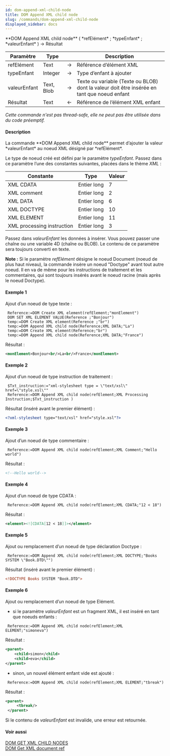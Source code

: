 ```yaml
---
id: dom-append-xml-child-node
title: DOM Append XML child node
slug: /commands/dom-append-xml-child-node
displayed_sidebar: docs
---
```


<!--REF #_command_.DOM Append XML child node.Syntax-->**DOM Append XML child node** ( *refElément* ; *typeEnfant* ; *valeurEnfant* ) -> Résultat<!-- END REF-->
<!--REF #_command_.DOM Append XML child node.Params-->
| Paramètre | Type |  | Description |
| --- | --- | --- | --- |
| refElément | Text | &#8594;  | Référence d’élément XML |
| typeEnfant | Integer | &#8594;  | Type d’enfant à ajouter |
| valeurEnfant | Text, Blob | &#8594;  | Texte ou variable (Texte ou BLOB) dont la valeur doit être insérée en tant que noeud enfant |
| Résultat | Text | &#8592; | Référence de l’élément XML enfant |

<!-- END REF-->

*Cette commande n'est pas thread-safe, elle ne peut pas être utilisée dans du code préemptif.*


#### Description 

<!--REF #_command_.DOM Append XML child node.Summary-->La commande **DOM Append XML child node** permet d’ajouter la valeur *valeurEnfant* au noeud XML désigné par *refElément*.<!-- END REF--> 

Le type de noeud créé est défini par le paramètre *typeEnfant*. Passez dans ce paramètre l’une des constantes suivantes, placées dans le thème *XML* :  

| Constante                  | Type        | Valeur |
| -------------------------- | ----------- | ------ |
| XML CDATA                  | Entier long | 7      |
| XML comment                | Entier long | 2      |
| XML DATA                   | Entier long | 6      |
| XML DOCTYPE                | Entier long | 10     |
| XML ELEMENT                | Entier long | 11     |
| XML processing instruction | Entier long | 3      |

Passez dans *valeurEnfant* les données à insérer. Vous pouvez passer une chaîne ou une variable 4D (chaîne ou BLOB). Le contenu de ce paramètre sera toujours converti en texte. 

**Note :** Si le paramètre *refElément* désigne le noeud Document (noeud de plus haut niveau), la commande insère un noeud "Doctype" avant tout autre noeud. Il en va de même pour les instructions de traitement et les commentaires, qui sont toujours insérés avant le noeud racine (mais après le noeud Doctype). 

#### Exemple 1 

Ajout d’un noeud de type texte :

```4d
 Reference:=DOM Create XML element(refElement;"monElement")
 DOM SET XML ELEMENT VALUE(Reference ;"Bonjour")
 temp:=DOM Create XML element(Reference ;"br")
 temp:=DOM Append XML child node(Reference;XML DATA;"La")
 temp:=DOM Create XML element(Reference;"br")
 temp:=DOM Append XML child node(Reference;XML DATA;"France")
```

Résultat :  

```XML
<monElement>Bonjour<br/>La<br/>France</monElement> 
```

#### Exemple 2 

Ajout d’un noeud de type instruction de traitement :

```4d
 $Txt_instruction:="xml-stylesheet type = \"text/xsl\" href=\"style.xsl\""
 Reference:=DOM Append XML child node(refElement;XML Processing Instruction;$Txt_instruction )
```

Résultat (inséré avant le premier élément) :  

```XML
<?xml-stylesheet type="text/xsl" href="style.xsl"?> 
```

#### Exemple 3 

Ajout d’un noeud de type commentaire :

```4d
 Reference:=DOM Append XML child node(refElement;XML Comment;"Hello world")
```

Résultat :  

```XML
<!--Hello world-->
```

#### Exemple 4 

Ajout d’un noeud de type CDATA :

```4d
 Reference:=DOM Append XML child node(refElement;XML CDATA;"12 < 18")
```

Résultat :  

```XML
<element><![CDATA[12 < 18]]></element>
```

#### Exemple 5 

Ajout ou remplacement d’un noeud de type déclaration Doctype :

```4d
 Reference:=DOM Append XML child node(refElement;XML DOCTYPE;"Books SYSTEM \"Book.DTD\"")
```

Résultat (inséré avant le premier élément) :  

```XML
<!DOCTYPE Books SYSTEM "Book.DTD">
```

#### Exemple 6 

Ajout ou remplacement d’un noeud de type Elément.

* si le paramètre *valeurEnfant* est un fragment XML, il est inséré en tant que noeuds enfants :  
```4d  
 Reference:=DOM Append XML child node(refElement;XML ELEMENT;"simoneva")  
```  
    
Résultat :  
```XML  
<parent>  
    <child>simon</child>  
    <child>eva</child>  
</parent>  
```
* sinon, un nouvel élément enfant vide est ajouté :  
```4d  
 Reference:=DOM Append XML child node(refElement;XML ELEMENT;"tbreak")  
```  
    
Résultat :  
```XML  
<parent>  
     <tbreak/>  
 </parent>  
```

Si le contenu de *valeurEnfant* est invalide, une erreur est retournée. 

#### Voir aussi 

[DOM GET XML CHILD NODES](dom-get-xml-child-nodes.md)  
[DOM Get XML document ref](dom-get-xml-document-ref.md)  